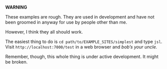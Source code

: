 **WARNING**


These examples are rough. They are used in development and have not been groomed in anyway for use by people other than me. 

However, I think they all should work.

The easiest thing to do is `cd path/to/EXAMPLE_SITES/simplest` and type `jsl`. Visit `http://localhost:7000/test` in a web browser and *bob’s your uncle.*

Remember, though, this whole thing is under active development. It might be broken.